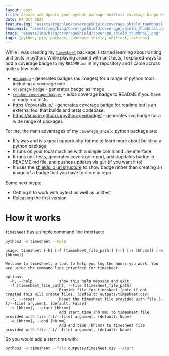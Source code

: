 ```yaml
---
layout: post
title: Create and update your python package unittest coverage badge with coverage_shield - a python package I built
date: 04 Oct 2023
feature-img: "assets/img/blog/coverageShield/coverage_shield_thumbnail.png"
thumbnail: "assets/img/blog/coverageShield/coverage_shield_thumbnail.png"
image: "assets/img/blog/coverageShield/coverage_shield_thumbnail.png" 
tags: [python, pip, package, coverage_shield, unittest, actions]
---
```


While I was creating my [`timesheet`](https://josephcrispell.github.io/2023/07/11/timesheet.html) package, I started learning about writing unit tests in python. While playing around with unit tests, I explored ways to add a coverage badge to my `README.md` in my repository and I came across quite a few tools:

- [`genbadge`](https://smarie.github.io/python-genbadge/) - generates badges (as images) for a range of python tools including a coverage one
- [`coverage-badge`](https://pypi.org/project/coverage-badge/) - generates badge as image
- [`readme-coverage-badger`](https://pypi.org/project/readme-coverage-badger/) - adds coverage badge to README if you have already run tests
- https://coveralls.io/ - generates coverage badge for readme but is an external tool that builds and tests codebase
- https://smarie.github.io/python-genbadge/ - generates svg badge for a wide range of packages

For me, the main advantages of my `coverage_shield` python package are:

- It's was and is a great opportunity for me to learn more about building a python package
- It runs on your local machine with a simple command line interface
- It runs unit tests, generates coverage report, adds/updates badge in README.md file, and pushes updates via `git` (if you want it to)
- It uses the [shields.io url structure]() to show badge rather than creating an image of a badge that you have to store in repo


Some next steps:

- Getting it to work with pytest as well as unittest
- Releasing the first version


# How it works

`timesheet` has a simple command line interface:
```bash
python3 -m timesheet --help
```
```
usage: timesheet [-h] [-f [timesheet_file_path]] [-r] [-s [hh:mm]] [-e [hh:mm]]

Welcome to timesheet, a tool to help you log the hours you work. You are using the command line interface for timesheet.

options:
  -h, --help            show this help message and exit
  -f [timesheet_file_path], --file [timesheet_file_path]
                        Provide file for timesheet (note if not created this will create file). (default: outputs/timesheet.csv)
  -r, --reset           Reset the timesheet file provided with file (-f/--file) argument. (default: False)
  -s [hh:mm], --start [hh:mm]
                        Add start time (hh:mm) to timesheet file provided with file (-f/--file) argument. (default: None)
  -e [hh:mm], --end [hh:mm]
                        Add end time (hh:mm) to timesheet file provided with file (-f/--file) argument. (default: None)
  ```

So you would add a start time with:
```bash
python3 -m timesheet --file outputs/timesheet.csv --start
```
